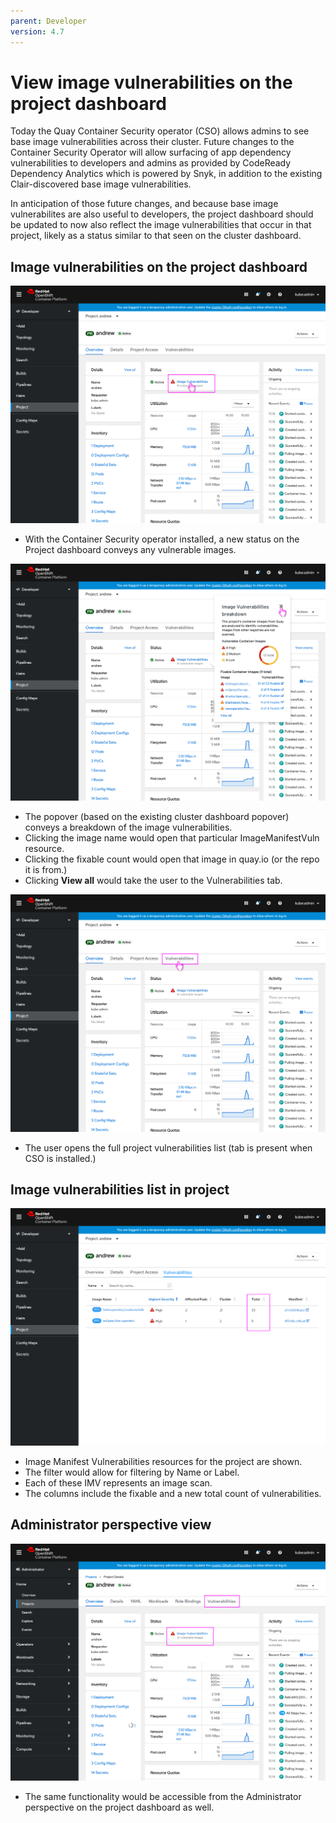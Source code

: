 ```yaml
---
parent: Developer
version: 4.7
---
```


# View image vulnerabilities on the project dashboard

Today the Quay Container Security operator (CSO) allows admins to see base image vulnerabilities across their cluster. Future changes to the Container Security Operator will allow surfacing of app dependency vulnerabilities to developers and admins as provided by CodeReady Dependency Analytics which is powered by Snyk, in addition to the existing Clair-discovered base image vulnerabilities.

In anticipation of those future changes, and because base image vulnerabilites are also useful to developers, the project dashboard should be updated to now also reflect the image vulnerabilities that occur in that project, likely as a status similar to that seen on the cluster dashboard.

## Image vulnerabilities on the project dashboard

![Project dashboard](img/1-1-dev-projDash.png)
- With the Container Security operator installed, a new status on the Project dashboard conveys any vulnerable images.

![Project dashboard](img/1-2-dev-projDash.png)
- The popover (based on the existing cluster dashboard popover) conveys a breakdown of the image vulnerabilities.
- Clicking the image name would open that particular ImageManifestVuln resource.
- Clicking the fixable count would open that image in quay.io (or the repo it is from.)
- Clicking **View all** would take the user to the Vulnerabilities tab.

![Project dashboard](img/1-3-dev-projDash.png)
- The user opens the full project vulnerabilities list (tab is present when CSO is installed.)

## Image vulnerabilities list in project

![Project vulnerability list](img/1-4-dev-vulns.png)
- Image Manifest Vulnerabilities resources for the project are shown.
- The filter would allow for filtering by Name or Label.
- Each of these IMV represents an image scan.
- The columns include the fixable and a new total count of vulnerabilities.

## Administrator perspective view

![Project vulnerability list](img/gh-admin-projDash.png)
- The same functionality would be accessible from the Administrator perspective on the project dashboard as well.